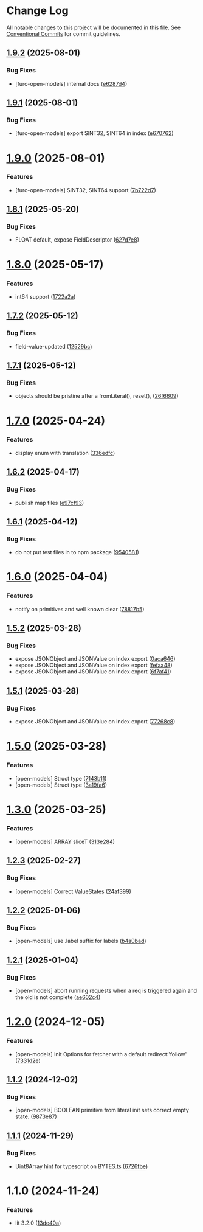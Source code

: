 # Change Log

All notable changes to this project will be documented in this file.
See [Conventional Commits](https://conventionalcommits.org) for commit guidelines.

## [1.9.2](https://github.com/eclipse/eclipsefuro-web/compare/@furo/open-models@1.9.1...@furo/open-models@1.9.2) (2025-08-01)

### Bug Fixes

- [furo-open-models] internal docs ([e6287d4](https://github.com/eclipse/eclipsefuro-web/commit/e6287d473faed698340703465bbcffc65193b32d))

## [1.9.1](https://github.com/eclipse/eclipsefuro-web/compare/@furo/open-models@1.9.0...@furo/open-models@1.9.1) (2025-08-01)

### Bug Fixes

- [furo-open-models] export SINT32, SINT64 in index ([e670762](https://github.com/eclipse/eclipsefuro-web/commit/e670762cd34d1729d1905c951333beeb753a12c4))

# [1.9.0](https://github.com/eclipse/eclipsefuro-web/compare/@furo/open-models@1.8.1...@furo/open-models@1.9.0) (2025-08-01)

### Features

- [furo-open-models] SINT32, SINT64 support ([7b722d7](https://github.com/eclipse/eclipsefuro-web/commit/7b722d73161f70381f4f11022f7ec3a36512e102))

## [1.8.1](https://github.com/eclipse/eclipsefuro-web/compare/@furo/open-models@1.8.0...@furo/open-models@1.8.1) (2025-05-20)

### Bug Fixes

- FLOAT default, expose FieldDescriptor ([627d7e8](https://github.com/eclipse/eclipsefuro-web/commit/627d7e86e57e658603578ac2b9e89aa9f4d97887))

# [1.8.0](https://github.com/eclipse/eclipsefuro-web/compare/@furo/open-models@1.7.2...@furo/open-models@1.8.0) (2025-05-17)

### Features

- int64 support ([1722a2a](https://github.com/eclipse/eclipsefuro-web/commit/1722a2a624a34e9e7d4b13b2e9573ae75bc9662b))

## [1.7.2](https://github.com/eclipse/eclipsefuro-web/compare/@furo/open-models@1.7.1...@furo/open-models@1.7.2) (2025-05-12)

### Bug Fixes

- field-value-updated ([12529bc](https://github.com/eclipse/eclipsefuro-web/commit/12529bc5828ff658d5abe6fc5da80bc076d03f4f))

## [1.7.1](https://github.com/eclipse/eclipsefuro-web/compare/@furo/open-models@1.7.0...@furo/open-models@1.7.1) (2025-05-12)

### Bug Fixes

- objects should be pristine after a fromLiteral(), reset(), ([26f6609](https://github.com/eclipse/eclipsefuro-web/commit/26f660979d54b11596b03b0dd31d609d2176d046))

# [1.7.0](https://github.com/eclipse/eclipsefuro-web/compare/@furo/open-models@1.6.2...@furo/open-models@1.7.0) (2025-04-24)

### Features

- display enum with translation ([336edfc](https://github.com/eclipse/eclipsefuro-web/commit/336edfc310b1fdb99a84d163ed3ef2c38a7bfac5))

## [1.6.2](https://github.com/eclipse/eclipsefuro-web/compare/@furo/open-models@1.6.1...@furo/open-models@1.6.2) (2025-04-17)

### Bug Fixes

- publish map files ([e97cf93](https://github.com/eclipse/eclipsefuro-web/commit/e97cf9365ba2c76f582b4cd71207b46785c631a0))

## [1.6.1](https://github.com/eclipse/eclipsefuro-web/compare/@furo/open-models@1.6.0...@furo/open-models@1.6.1) (2025-04-12)

### Bug Fixes

- do not put test files in to npm package ([9540581](https://github.com/eclipse/eclipsefuro-web/commit/9540581033e22707a04cda1d2edf25be540c8f5d))

# [1.6.0](https://github.com/eclipse/eclipsefuro-web/compare/@furo/open-models@1.5.2...@furo/open-models@1.6.0) (2025-04-04)

### Features

- notify on primitives and well known clear ([78817b5](https://github.com/eclipse/eclipsefuro-web/commit/78817b5576130e4d9ef20c3cc1c548e8ff42091e))

## [1.5.2](https://github.com/eclipse/eclipsefuro-web/compare/@furo/open-models@1.5.1...@furo/open-models@1.5.2) (2025-03-28)

### Bug Fixes

- expose JSONObject and JSONValue on index export ([0aca646](https://github.com/eclipse/eclipsefuro-web/commit/0aca646fe64782e6c18fe4ec5b606bbd16070261))
- expose JSONObject and JSONValue on index export ([fefaa48](https://github.com/eclipse/eclipsefuro-web/commit/fefaa486aa3140ac12d6dbad8a9c3c734bdea878))
- expose JSONObject and JSONValue on index export ([6f7af41](https://github.com/eclipse/eclipsefuro-web/commit/6f7af418208a9d565a4cb1a49054a48fefae5683))

## [1.5.1](https://github.com/eclipse/eclipsefuro-web/compare/@furo/open-models@1.5.0...@furo/open-models@1.5.1) (2025-03-28)

### Bug Fixes

- expose JSONObject and JSONValue on index export ([77268c8](https://github.com/eclipse/eclipsefuro-web/commit/77268c8436056403938476128aad83a7949b0e13))

# [1.5.0](https://github.com/eclipse/eclipsefuro-web/compare/@furo/open-models@1.3.0...@furo/open-models@1.5.0) (2025-03-28)

### Features

- [open-models] Struct type ([7143b11](https://github.com/eclipse/eclipsefuro-web/commit/7143b115fc93b349ef8d599e889e8929654c9467))
- [open-models] Struct type ([3a19fa6](https://github.com/eclipse/eclipsefuro-web/commit/3a19fa6902dde2390e5743ee493810124487696a))

# [1.3.0](https://github.com/eclipse/eclipsefuro-web/compare/@furo/open-models@1.2.3...@furo/open-models@1.3.0) (2025-03-25)

### Features

- [open-models] ARRAY sliceT ([313e284](https://github.com/eclipse/eclipsefuro-web/commit/313e284c2351f0e3c0afa5b643aa6183844d654b))

## [1.2.3](https://github.com/eclipse/eclipsefuro-web/compare/@furo/open-models@1.2.2...@furo/open-models@1.2.3) (2025-02-27)

### Bug Fixes

- [open-models] Correct ValueStates ([24af399](https://github.com/eclipse/eclipsefuro-web/commit/24af399150ff4baddcfff1942af76d8ae8aeedfd))

## [1.2.2](https://github.com/eclipse/eclipsefuro-web/compare/@furo/open-models@1.2.1...@furo/open-models@1.2.2) (2025-01-06)

### Bug Fixes

- [open-models] use .label suffix for labels ([b4a0bad](https://github.com/eclipse/eclipsefuro-web/commit/b4a0badd3ee0736f90aee80e361f41b420825b13))

## [1.2.1](https://github.com/eclipse/eclipsefuro-web/compare/@furo/open-models@1.2.0...@furo/open-models@1.2.1) (2025-01-04)

### Bug Fixes

- [open-models] abort running requests when a req is triggered again and the old is not complete ([ae602c4](https://github.com/eclipse/eclipsefuro-web/commit/ae602c492aafaa0cebc8ec9b6b0352477687145c))

# [1.2.0](https://github.com/eclipse/eclipsefuro-web/compare/@furo/open-models@1.1.2...@furo/open-models@1.2.0) (2024-12-05)

### Features

- [open-models] Init Options for fetcher with a default redirect:'follow' ([7331d2e](https://github.com/eclipse/eclipsefuro-web/commit/7331d2e13b24ec37c7c93c2f57fedc1be85ad5fb))

## [1.1.2](https://github.com/eclipse/eclipsefuro-web/compare/@furo/open-models@1.1.1...@furo/open-models@1.1.2) (2024-12-02)

### Bug Fixes

- [open-models] BOOLEAN primitive from literal init sets correct empty state. ([9873e87](https://github.com/eclipse/eclipsefuro-web/commit/9873e877c4ac9dd64fe82cc98e8c0c1c7a0ab8b6))

## [1.1.1](https://github.com/eclipse/eclipsefuro-web/compare/@furo/open-models@1.1.0...@furo/open-models@1.1.1) (2024-11-29)

### Bug Fixes

- Uint8Array hint for typescript on BYTES.ts ([6726fbe](https://github.com/eclipse/eclipsefuro-web/commit/6726fbe7e007b04cf9d0cd9a637731a8e0f2c754))

# 1.1.0 (2024-11-24)

### Features

- lit 3.2.0 ([13de40a](https://github.com/eclipse/eclipsefuro-web/commit/13de40aa4893d731c28fff8d570f176faea9eb13))
